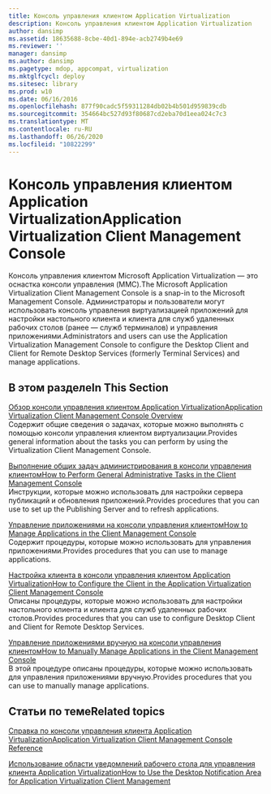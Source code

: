```yaml
---
title: Консоль управления клиентом Application Virtualization
description: Консоль управления клиентом Application Virtualization
author: dansimp
ms.assetid: 18635688-8cbe-40d1-894e-acb2749b4e69
ms.reviewer: ''
manager: dansimp
ms.author: dansimp
ms.pagetype: mdop, appcompat, virtualization
ms.mktglfcycl: deploy
ms.sitesec: library
ms.prod: w10
ms.date: 06/16/2016
ms.openlocfilehash: 877f90cadc5f59311284db02b4b501d959839cdb
ms.sourcegitcommit: 354664bc527d93f80687cd2eba70d1eea024c7c3
ms.translationtype: MT
ms.contentlocale: ru-RU
ms.lasthandoff: 06/26/2020
ms.locfileid: "10822299"
---
```

# <span data-ttu-id="0c4b9-103">Консоль управления клиентом Application Virtualization</span><span class="sxs-lookup"><span data-stu-id="0c4b9-103">Application Virtualization Client Management Console</span></span>


<span data-ttu-id="0c4b9-104">Консоль управления клиентом Microsoft Application Virtualization — это оснастка консоли управления (MMC).</span><span class="sxs-lookup"><span data-stu-id="0c4b9-104">The Microsoft Application Virtualization Client Management Console is a snap-in to the Microsoft Management Console.</span></span> <span data-ttu-id="0c4b9-105">Администраторы и пользователи могут использовать консоль управления виртуализацией приложений для настройки настольного клиента и клиента для служб удаленных рабочих столов (ранее — служб терминалов) и управления приложениями.</span><span class="sxs-lookup"><span data-stu-id="0c4b9-105">Administrators and users can use the Application Virtualization Management Console to configure the Desktop Client and Client for Remote Desktop Services (formerly Terminal Services) and manage applications.</span></span>

## <span data-ttu-id="0c4b9-106">В этом разделе</span><span class="sxs-lookup"><span data-stu-id="0c4b9-106">In This Section</span></span>


<a href="" id="application-virtualization-client-management-console-overview"></a>[<span data-ttu-id="0c4b9-107">Обзор консоли управления клиентом Application Virtualization</span><span class="sxs-lookup"><span data-stu-id="0c4b9-107">Application Virtualization Client Management Console Overview</span></span>](application-virtualization-client-management-console-overview.md)  
<span data-ttu-id="0c4b9-108">Содержит общие сведения о задачах, которые можно выполнять с помощью консоли управления клиентом виртуализации.</span><span class="sxs-lookup"><span data-stu-id="0c4b9-108">Provides general information about the tasks you can perform by using the Virtualization Client Management Console.</span></span>

<a href="" id="how-to-perform-general-administrative-tasks-in-the-client-management-console"></a>[<span data-ttu-id="0c4b9-109">Выполнение общих задач администрирования в консоли управления клиентом</span><span class="sxs-lookup"><span data-stu-id="0c4b9-109">How to Perform General Administrative Tasks in the Client Management Console</span></span>](how-to-perform-general-administrative-tasks-in-the-client-management-console.md)  
<span data-ttu-id="0c4b9-110">Инструкции, которые можно использовать для настройки сервера публикаций и обновления приложений.</span><span class="sxs-lookup"><span data-stu-id="0c4b9-110">Provides procedures that you can use to set up the Publishing Server and to refresh applications.</span></span>

<a href="" id="how-to-manage-applications-in-the-client-management-console"></a>[<span data-ttu-id="0c4b9-111">Управление приложениями на консоли управления клиентом</span><span class="sxs-lookup"><span data-stu-id="0c4b9-111">How to Manage Applications in the Client Management Console</span></span>](how-to-manage-applications-in-the-client-management-console.md)  
<span data-ttu-id="0c4b9-112">Содержит процедуры, которые можно использовать для управления приложениями.</span><span class="sxs-lookup"><span data-stu-id="0c4b9-112">Provides procedures that you can use to manage applications.</span></span>

<a href="" id="how-to-configure-the-client-in-the-application-virtualization-client-management-console"></a>[<span data-ttu-id="0c4b9-113">Настройка клиента в консоли управления клиентом Application Virtualization</span><span class="sxs-lookup"><span data-stu-id="0c4b9-113">How to Configure the Client in the Application Virtualization Client Management Console</span></span>](how-to-configure-the-client-in-the-application-virtualization-client-management-console.md)  
<span data-ttu-id="0c4b9-114">Описаны процедуры, которые можно использовать для настройки настольного клиента и клиента для служб удаленных рабочих столов.</span><span class="sxs-lookup"><span data-stu-id="0c4b9-114">Provides procedures that you can use to configure Desktop Client and Client for Remote Desktop Services.</span></span>

<a href="" id="how-to-manually-manage-applications-in-the-client-management-console"></a>[<span data-ttu-id="0c4b9-115">Управление приложениями вручную на консоли управления клиентом</span><span class="sxs-lookup"><span data-stu-id="0c4b9-115">How to Manually Manage Applications in the Client Management Console</span></span>](how-to-manually-manage-applications-in-the-client-management-console.md)  
<span data-ttu-id="0c4b9-116">В этой процедуре описаны процедуры, которые можно использовать для управления приложениями вручную.</span><span class="sxs-lookup"><span data-stu-id="0c4b9-116">Provides procedures that you can use to manually manage applications.</span></span>

## <span data-ttu-id="0c4b9-117">Статьи по теме</span><span class="sxs-lookup"><span data-stu-id="0c4b9-117">Related topics</span></span>


[<span data-ttu-id="0c4b9-118">Справка по консоли управления клиента Application Virtualization</span><span class="sxs-lookup"><span data-stu-id="0c4b9-118">Application Virtualization Client Management Console Reference</span></span>](application-virtualization-client-management-console-reference.md)

[<span data-ttu-id="0c4b9-119">Использование области уведомлений рабочего стола для управления клиента Application Virtualization</span><span class="sxs-lookup"><span data-stu-id="0c4b9-119">How to Use the Desktop Notification Area for Application Virtualization Client Management</span></span>](how-to-use-the-desktop-notification-area-for-application-virtualization-client-management.md)

 

 





